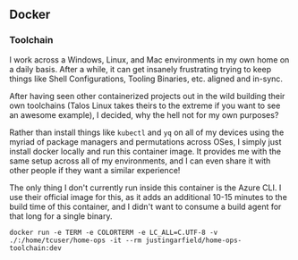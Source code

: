 ## Docker

### Toolchain

I work across a Windows, Linux, and Mac environments in my own home on a daily basis. After a while, it can get insanely frustrating trying to keep things like Shell Configurations, Tooling Binaries, etc. aligned and in-sync.

After having seen other containerized projects out in the wild building their own toolchains (Talos Linux takes theirs to the extreme if you want to see an awesome example), I decided, why the hell not for my own purposes?

Rather than install things like `kubectl` and `yq` on all of my devices using the myriad of package managers and permutations across OSes, I simply just install docker locally and run this container image. It provides me with the same setup across all of my environments, and I can even share it with other people if they want a similar experience!

The only thing I don't currently run inside this container is the Azure CLI. I use their official image for this, as it adds an additional 10-15 minutes to the build time of this container, and I didn't want to consume a build agent for that long for a single binary.

```shell
docker run -e TERM -e COLORTERM -e LC_ALL=C.UTF-8 -v ./:/home/tcuser/home-ops -it --rm justingarfield/home-ops-toolchain:dev
```

